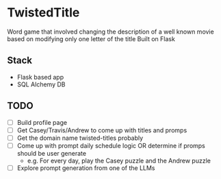 # TwistedTitle
Word game that involved changing the description of a well known movie based on modifying only one letter of the title
Built on Flask

## Stack
- Flask based app
- SQL Alchemy DB

## TODO
- [ ] Build profile page
- [ ] Get Casey/Travis/Andrew to come up with titles and promps
- [ ] Get the domain name twisted-titles probably
- [ ] Come up with prompt daily schedule logic OR determine if promps should be user generate
    - e.g. For every day, play the Casey puzzle and the Andrew puzzle
- [ ] Explore prompt generation from one of the LLMs